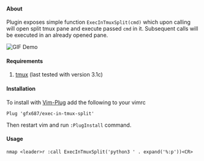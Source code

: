#### About
Plugin exposes simple function `ExecInTmuxSplit(cmd)` which upon calling will open split tmux pane and execute passed `cmd` in it. Subsequent calls will be executed in an already opened pane.

![GIF Demo](https://raw.github.com/gfx687/exec-in-tmux-split/main/doc/demo.gif)

#### Requirements
1) [tmux](https://github.com/tmux/tmux) (last tested with version 3.1c)

#### Installation
To install with [Vim-Plug](https://github.com/junegunn/vim-plug) add the following to your vimrc
```
Plug 'gfx687/exec-in-tmux-split'
```
Then restart vim and run `:PlugInstall` command.

#### Usage
```
nmap <leader>r :call ExecInTmuxSplit('python3 ' . expand('%:p'))<CR>
```
